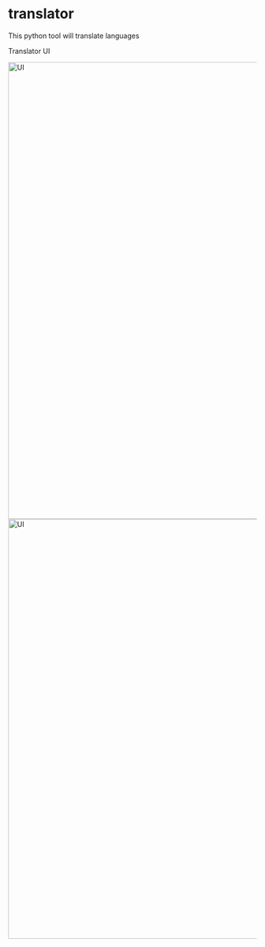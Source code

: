 # translator
This python tool will translate languages

Translator UI

<img width="924" alt="UI" src="https://github.com/ccharan/translator/assets/72061061/dacbbb73-b1c0-45e0-98dd-6bb93cb0b7b6">



<img width="849" alt="UI" src="https://github.com/ccharan/translator/assets/72061061/d5f21adf-1233-456d-8e4d-fe2b4e74a105">
